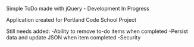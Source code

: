 Simple ToDo made with jQuery - Development In Progress

Application created for Portland Code School Project

Still needs added:
-Ability to remove to-do items when completed
-Persist data and update JSON when item completed
-Security
